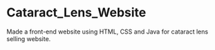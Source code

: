 # Cataract_Lens_Website
Made a front-end website using HTML, CSS and Java for cataract lens selling website.
